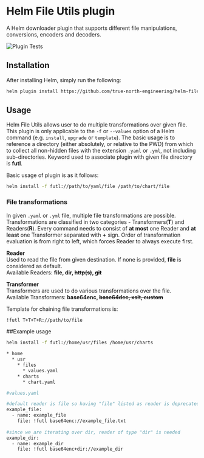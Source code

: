 # Helm File Utils plugin

A Helm downloader plugin that supports different file manipulations, conversions, encoders and decoders.

![Plugin Tests](https://github.com/true-north-engineering/helm-file-utils/actions/workflows/file-utils-release.yml/badge.svg)

## Installation

After installing Helm, simply run the following:
```bash
helm plugin install https://github.com/true-north-engineering/helm-file-utils
```

## Usage

Helm File Utils allows user to do multiple transformations over given file. 
This plugin is only applicable to the `-f` or `--values` option of a Helm
command (e.g. `install`, `upgrade` or `template`).  The basic usage
is to reference a directory (either absolutely, or relative to the
PWD) from which to collect all non-hidden files with the extension
`.yaml` or `.yml`, not including sub-directories. Keyword used to 
associate plugin with given file directory is **futl**.

Basic usage of plugin is as it follows:
````bash
helm install -f futl://path/to/yaml/file /path/to/chart/file
````

### File transformations

In given `.yaml` or `.yml` file, multiple file transformations are possible.
Transformations are classified in two categories - Transformers(**T**) and Readers(**R**). 
Every command needs to consist of **at most** one Reader and **at least** one Transformer separated with **+** sign.
Order of transformation evaluation is from right to left, which forces Reader to always execute first.

**Reader**\
Used to read the file from given destination. If none is provided, **file** is considered as default.\
Available Readers: **file, dir, ~~http(s)~~, ~~git~~**

**Transformer**\
Transformers are used to do various transformations over the file.\
Available Transformers: **base64enc, ~~base64dec, xslt, custom~~**

Template for chaining file transformations is:
````bash
!futl T+T+T+R://path/to/file
````


##Example usage

````bash
helm install -f futl://home/usr/files /home/usr/charts
````

```bash
* home
  * usr
    * files
      * values.yaml
    * charts
      * chart.yaml
```

```bash
#values.yaml

#default reader is file so having "file" listed as reader is deprecated
example_file: 
  - name: example_file
    file: !futl base64enc://example_file.txt
    
#since we are iterating over dir, reader of type "dir" is needed
example_dir: 
  - name: example_dir
    file: !futl base64enc+dir://example_dir
```